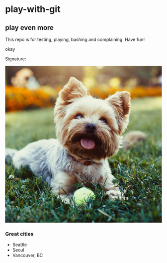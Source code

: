 # play-with-git

## play even more

This repo is for testing, playing, bashing and complaining.  Have fun!

okay

Signature:

![](doggies.jpg)

### Great cities
* Seattle
* Seoul
* Vancouver, BC
